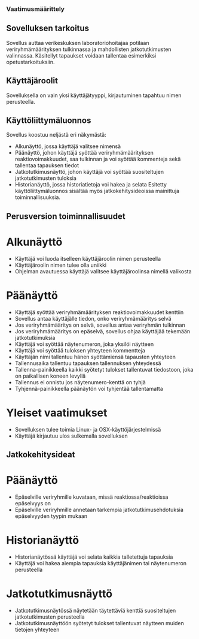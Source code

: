 ### Vaatimusmäärittely

## Sovelluksen tarkoitus

Sovellus auttaa verikeskuksen laboratoriohoitajaa potilaan veriryhmämäärityksen tulkinnassa ja mahdollisten jatkotutkimusten valinnassa. Käsitellyt tapaukset voidaan tallentaa esimerkiksi opetustarkoituksiin.

## Käyttäjäroolit

Sovelluksella on vain yksi käyttäjätyyppi, kirjautuminen tapahtuu nimen perusteella.

## Käyttöliittymäluonnos

Sovellus koostuu neljästä eri näkymästä:
- Alkunäyttö, jossa käyttäjä valitsee nimensä
- Päänäyttö, johon käyttäjä syöttää veriryhmämäärityksen reaktiovoimakkuudet, saa tulkinnan ja voi syöttää kommenteja sekä tallentaa tapauksen tiedot
- Jatkotutkimusnäyttö, johon käyttäjä voi syöttää suositeltujen jatkotutkimusten tuloksia
- Historianäyttö, jossa historiatietoja voi hakea ja selata
Esitetty käyttöliittymäluonnos sisältää myös jatkokehitysideoissa mainittuja toiminnallisuuksia.

## Perusversion toiminnallisuudet

# Alkunäyttö

- Käyttäjä voi luoda itselleen käyttäjäroolin nimen perusteella
- Käyttäjäroolin nimen tulee olla uniikki
- Ohjelman avautuessa käyttäjä valitsee käyttäjäroolinsa nimellä valikosta

# Päänäyttö

- Käyttäjä syöttää veriryhmämäärityksen reaktiovoimakkuudet kenttiin
- Sovellus antaa käyttäjälle tiedon, onko veriryhmämääritys selvä
- Jos veriryhmämääritys on selvä, sovellus antaa veriryhmän tulkinnan
- Jos veriryhmämääritys on epäselvä, sovellus ohjaa käyttäjää tekemään jatkotutkimuksia
- Käyttäjä voi syöttää näytenumeron, joka yksilöi näytteen
- Käyttäjä voi syöttää tuloksen yhteyteen kommentteja
- Käyttäjän nimi tallentuu hänen syöttämiensä tapausten yhteyteen
- Tallennusaika tallentuu tapauksen tallennuksen yhteydessä
- Tallenna-painikkeella kaikki syötetyt tulokset tallentuvat tiedostoon, joka on paikallisen koneen levyllä
- Tallennus ei onnistu jos näytenumero-kenttä on tyhjä
- Tyhjennä-painikkeella päänäytön voi tyhjentää tallentamatta

# Yleiset vaatimukset

- Sovelluksen tulee toimia Linux- ja OSX-käyttöjärjestelmissä
- Käyttäjä kirjautuu ulos sulkemalla sovelluksen

## Jatkokehitysideat

# Päänäyttö

- Epäselville veriryhmille kuvataan, missä reaktiossa/reaktioissa epäselvyys on
- Epäselville veriryhmille annetaan tarkempia jatkotutkimusehdotuksia epäselvyyden tyypin mukaan

# Historianäyttö

- Historianäytössä käyttäjä voi selata kaikkia talletettuja tapauksia
- Käyttäjä voi hakea aiempia tapauksia käyttäjänimen tai näytenumeron perusteella

# Jatkotutkimusnäyttö

- Jatkotutkimusnäytössä näytetään täytettäviä kenttiä suositeltujen jatkotutkimusten perusteella
- Jatkotutkimusnäyttöön syötetyt tulokset tallentuvat näytteen muiden tietojen yhteyteen
